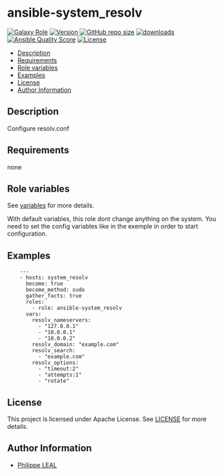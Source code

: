 # ansible-system_resolv

[![Galaxy Role](https://img.shields.io/badge/galaxy-system_resolv-purple?style=flat)](https://galaxy.ansible.com/lotusnoir/system_resolv)
[![Version](https://img.shields.io/github/release/lotusnoir/ansible-system_resolv.svg)](https://github.com/lotusnoir/ansible-system_resolv/releases/latest)
[![GitHub repo size](https://img.shields.io/github/repo-size/lotusnoir/ansible-system_resolv?color=orange&style=flat)](https://galaxy.ansible.com/lotusnoir/system_resolv)
[![downloads](https://img.shields.io/ansible/role/d/56930)](https://galaxy.ansible.com/lotusnoir/system_resolv)
[![Ansible Quality Score](https://img.shields.io/ansible/quality/56930)](https://galaxy.ansible.com/lotusnoir/system_resolv)
[![License](https://img.shields.io/badge/license-Apache--2.0-brightgreen?style=flat)](https://opensource.org/licenses/Apache-2.0)

<!-- START doctoc generated TOC please keep comment here to allow auto update -->
<!-- DON'T EDIT THIS SECTION, INSTEAD RE-RUN doctoc TO UPDATE -->

- [Description](#description)
- [Requirements](#requirements)
- [Role variables](#role-variables)
- [Examples](#examples)
- [License](#license)
- [Author Information](#author-information)

<!-- END doctoc generated TOC please keep comment here to allow auto update -->

## Description

Configure resolv.conf
## Requirements

none

## Role variables

See [variables](/defaults/main.yml) for more details.

With default variables, this role dont change anything on the system. You need to set the config variables like in the exemple in order to start configuration.

## Examples

        ---
        - hosts: system_resolv
          become: true
          become_method: sudo
          gather_facts: true
          roles:
            - role: ansible-system_resolv
          vars:
            resolv_nameservers:
              - "127.0.0.1"
              - "10.0.0.1"
              - "10.0.0.2"
            resolv_domain: "example.com"
            resolv_search:
              - "example.com"
            resolv_options:
              - "timeout:2"
              - "attempts:1"
              - "rotate"



## License

This project is licensed under Apache License. See [LICENSE](/LICENSE) for more details.

## Author Information

- [Philippe LEAL](https://github.com/lotusnoir)
